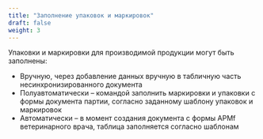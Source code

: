 ```yaml
---
title: "Заполнение упаковок и маркировок"
draft: false
weight: 3
---
```


Упаковки и маркировки для производимой продукции могут быть заполнены:

- Вручную, через добавление данных вручную в табличную часть несинхронизированного документа
- Полуавтоматически – командой заполнить маркировки и упаковки с формы документа партии, согласно заданному шаблону упаковок и маркировок
- Автоматически – в момент создания документа с формы АРМf ветеринарного врача, таблица заполняется согласно шаблонам
